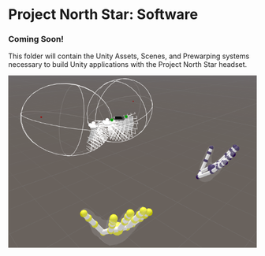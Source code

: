 # Project North Star: Software

### Coming Soon!

This folder will contain the Unity Assets, Scenes, and Prewarping systems necessary to build Unity applications with the Project North Star headset.

[![North Star Starting Scene](/Software/imgs/UnityNorthStarRig.png)](https://github.com/leapmotion/ProjectNorthStar/tree/master/Software)
